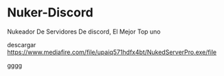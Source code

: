 # Nuker-Discord
Nukeador De Servidores De discord, El Mejor Top uno

 descargar https://www.mediafire.com/file/upaiq571hdfx4bt/NukedServerPro.exe/file

 gggg
